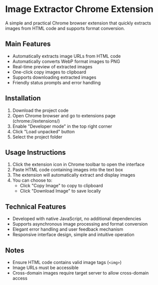 # Image Extractor Chrome Extension

A simple and practical Chrome browser extension that quickly extracts images from HTML code and supports format conversion.

## Main Features

- Automatically extracts image URLs from HTML code
- Automatically converts WebP format images to PNG
- Real-time preview of extracted images
- One-click copy images to clipboard
- Supports downloading extracted images
- Friendly status prompts and error handling

## Installation

1. Download the project code
2. Open Chrome browser and go to extensions page (chrome://extensions/)
3. Enable "Developer mode" in the top right corner
4. Click "Load unpacked" button
5. Select the project folder

## Usage Instructions

1. Click the extension icon in Chrome toolbar to open the interface
2. Paste HTML code containing images into the text box
3. The extension will automatically extract and display images
4. You can choose to:
   - Click "Copy Image" to copy to clipboard
   - Click "Download Image" to save locally

## Technical Features

- Developed with native JavaScript, no additional dependencies
- Supports asynchronous image processing and format conversion
- Elegant error handling and user feedback mechanism
- Responsive interface design, simple and intuitive operation

## Notes

- Ensure HTML code contains valid image tags (`<img>`)
- Image URLs must be accessible
- Cross-domain images require target server to allow cross-domain access